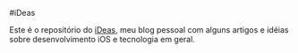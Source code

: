 #iDeas

Este é o repositório do [iDeas](http://nobre84.github.io), meu blog pessoal com alguns artigos e idéias sobre desenvolvimento iOS e tecnologia em geral.